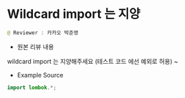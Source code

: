 # Wildcard import 는 지양

```java
@ Reviewer : 카카오 박준영
```

- 원본 리뷰 내용

wildcard import 는 지양해주세요 (테스트 코드 에선 예외로 허용) ~

- Example Source

```java
import lombok.*;
```


